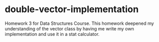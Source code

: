 # double-vector-implementation
Homework 3 for Data Structures Course.
This homework deepened my understanding of the vector class by having me write my own implementation and use it in a stat calculator.
